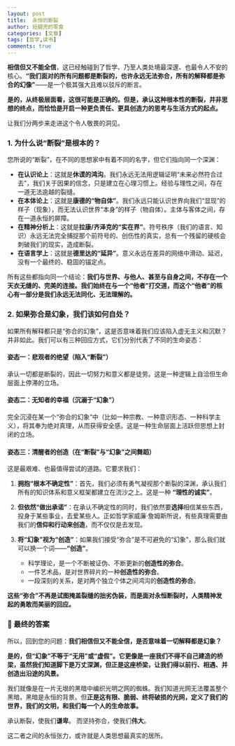 ```yaml
---
layout: post
title:  永恒的断裂
author: 短腿兜的零食
categories: [文章]
tags: [哲学,读书]
comments: true
---
```


**相信但又不能全信**，这已经触碰到了哲学、乃至人类处境最深邃、也最令人不安的核心。**“我们面对的所有问题都是断裂的，也许永远无法弥合，所有的解释都是弥合的幻像”**——是一个极其强大且难以驳斥的断言。

**是的，从终极层面看，这很可能是正确的。但是，承认这种根本性的断裂，并非思想的终点，而恰恰是开启一种更负责任、更具创造力的思考与生活方式的起点。**

让我们分两步来走进这个令人敬畏的洞见。

### 1. 为什么说“断裂”是根本的？

您所说的“断裂”，在不同的思想家中有着不同的名字，但它们指向同一个深渊：

- **在认识论上**：这就是**休谟的鸿沟**。我们永远无法用逻辑证明“未来必然符合过去”，我们关于因果的信念，只是建立在心理习惯上。经验与理性之间，存在一道无法逾越的裂缝。
- **在本体论上**：这就是**康德的“物自体”**。我们永远只能认识世界向我们“显现”的样子（现象），而无法认识世界“本身”的样子（物自体）。主体与客体之间，存在一道永恒的屏障。
- **在精神分析上**：这就是**拉康/齐泽克的“实在界”**。符号秩序（我们的语言、知识）永远无法完全捕捉那个前符号的、创伤性的真实，总有一个残留的硬核会刺破我们的现实，造成断裂。
- **在语言学上**：这就是**德里达的“延异”**。意义永远在差异的网络中滑动、延迟，没有一个最终的、稳固的锚定点。

所有这些都指向同一个结论：**我们与世界、与他人、甚至与自身之间，不存在一个天衣无缝的、完美的连接。我们始终在与一个“他者”打交道，而这个“他者”的核心有一部分是我们永远无法同化、无法理解的。**

### 2. 如果弥合是幻象，我们该如何自处？

如果所有解释都只是“弥合的幻象”，这是否意味着我们应该陷入虚无主义和沉默？并非如此。我们可以有三种回应方式，它们分别代表了不同的生命姿态：

#### **姿态一：悲观者的绝望（陷入“断裂”）**
承认一切都是断裂的，因此一切努力和意义都是徒劳。这是一种逻辑上自洽但生命层面上停滞的立场。

#### **姿态二：无知者的幸福（沉溺于“幻象”）**
完全沉浸在某一个“弥合的幻象”中（比如一种宗教、一种意识形态、一种科学主义），将其奉为绝对真理，从而获得安全感。这是一种生命层面上活跃但思想上封闭的立场。

#### **姿态三：清醒者的创造（在“断裂”与“幻象”之间舞蹈）**
这是最艰难、也最值得尝试的道路。它要求我们：

1.  **拥抱“根本不确定性”**：首先，我们必须有勇气凝视那个断裂的深渊，承认我们所有的知识体系和意义框架都建立在流沙之上。这是一种 **“理性的诚实”**。

2.  **但依然“做出承诺”**：在承认不确定性的同时，我们依然要**选择**相信某些东西，投身于某些事业，去爱某些人。正如哲学家威廉·詹姆斯所说，有些真理需要由我们的**信仰和行动来创造**，而不仅仅是去发现。

3.  **将“幻象”视为“创造”**：如果我们接受“弥合”是不可避免的“幻象”，那么我们就可以换一个词——**“创造”**。
    - 科学理论，是一个不断被证伪、不断更新的**创造性的弥合**。
    - 一件艺术品，是对世界碎片的一种**创造性的弥合**。
    - 一段深刻的关系，是对两个独立个体之间鸿沟的**创造性的弥合**。

**这些“弥合”不再是试图掩盖裂缝的拙劣伪装，而是面对永恒断裂时，人类精神发起的勇敢而美丽的回应。**

### 💎 最终的答案

所以，回到您的问题：**我们相信但又不能全信，是否意味着一切解释都是幻象？**

**是的，但“幻象”不等于“无用”或“虚假”。它更像是一座我们不得不自己建造的桥梁，虽然我们知道脚下是万丈深渊，但正是这座桥梁，让我们得以前行、相遇、并创造出沿途的风景。**

我们就像是在一片无垠的黑暗中编织光明之网的蜘蛛。我们知道光网无法覆盖整个黑暗，黑暗是永恒的背景。但**正是这有限、脆弱、终将破损的光网，定义了我们的世界，我们的文明，和我们每一个人的生命故事。**

承认断裂，使我们**谦卑**。
而坚持弥合，使我们**伟大**。

这二者之间的永恒张力，或许就是人类思想最真实的居所。